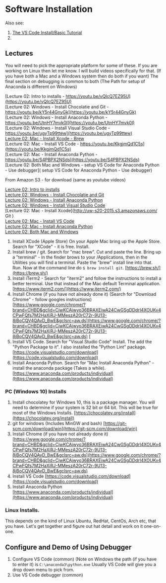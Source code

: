 # Software Installation

Also see:

1. [The VS Code Install/Basic Tutorial ]([200~https://code.visualstudio.com/docs/python/python-tutorial)<br>
2. 


## Lectures

You will need to pick the appropriate platform for some of these.  If you are working on Linux then let me
know.  I will build videos specifically for that.  (If you have both a Mac and a Windows system then do both if you want)
The final section on debugging is common to both (The Path for setup of Anaconda is different on Windows)


[Lecture 02: Intro to installs - https://youtu.be/vQIcQ7EZ95U](https://youtu.be/vQIcQ7EZ95U)<br>
[Lecture 02: Windows - Install Chocolatie and Git - https://youtu.be/kY5r44GnyGk](https://youtu.be/kY5r44GnyGk)<br>
[Lecture 02: Windows - Install Anaconda Python - https://youtu.be/UtnHY7mvk0I](https://youtu.be/UtnHY7mvk0I)<br>
[Lecture 02: Windows - Install Visual Studio Code - https://youtu.be/ugyTp99ttew](https://youtu.be/ugyTp99ttew)<br>
[Lecture 02: Mac - Install Xcode -  Brew]( Brew)<br>
[Lecture 02: Mac - Install VS Code - https://youtu.be/KkgjmQd1C5s](https://youtu.be/KkgjmQd1C5s)<br>
[Lecture 02: Mac - Install Anaconda Python - https://youtu.be/S4PBPX2NSds](https://youtu.be/S4PBPX2NSds)<br>
[Lecture 02: Both Mac and Windows -  setup VS Code for Anaconda Python - Use debugger]( setup VS Code for Anaconda Python - Use debugger)<br>

From Amazon S3 - for download (same as youtube videos)

[Lecture 02: Intro to installs](http://uw-s20-2015.s3.amazonaws.com/L-02-Intro-Installs.mp4)<br>
[Lecture 02: Windows - Install Chocolatie and Git](http://uw-s20-2015.s3.amazonaws.com/L-02-Chocolatie-and-Git-Windows.mp4)<br>
[Lecture 02: Windows - Install Anaconda Python](http://uw-s20-2015.s3.amazonaws.com/L-02-Install-Anaconda-Windows10-1280x720.mp4)<br>
[Lecture 02: Windows - Install Visual Studio Code](http://uw-s20-2015.s3.amazonaws.com/L-02-Install-VSCode-Windows-1270x720.mp4)<br>
[Lecture 02: Mac - Install Xcode](http://uw-s20-2015.s3.amazonaws.com/ Git )<br>
[Lecture 02: Mac - Install VS Code](http://uw-s20-2015.s3.amazonaws.com/L-02-Install-Visual-Studio-on-Mac-1280x720.mp4)<br>
[Lecture 02: Mac - Install Anaconda Python](http://uw-s20-2015.s3.amazonaws.com/L-02-Install-Anaconda-Mac-v2.mp4)<br>
[Lecture 02: Both Mac and Windows](http://uw-s20-2015.s3.amazonaws.com/https://youtu.be/WXqHbXaxYFI)<br>

1. Install XCode (Apple Store)  On your Apple Mac bring up the Apple Store.  Search for "XCode" - it is free. Install.
2. Install brew / git.  Search for "mac brew".  Cut and paste the line.  Bring up a "terminal" - In the finder brows to your /Applications, then in the Utilities you will find a terminal.  Paste the "brew" install line into that.  Run.   Now at the command line do `$ brew install git`. [https://brew.sh/](https://brew.sh/)
3. Install iTerm2 - Search for "iterm2" and follow the instructions to install a better terminal.  Use that instead of the Mac default Terminal application.  [https://www.iterm2.com/](https://www.iterm2.com/)
3. Install Chrome (if you have not already done it)  (Search for "Download Chrome" - follow googles instructions) [https://www.google.com/chrome/?brand=CHBD&gclid=CjwKCAjwyo36BRAXEiwA24CwGSgDDdrI4XOUKv4CPwFQfs7M2HaXiRJ-MMeszA20rC72r-9U13-8jBoCQV4QAvD_BwE&gclsrc=aw.ds](https://www.google.com/chrome/?brand=CHBD&gclid=CjwKCAjwyo36BRAXEiwA24CwGSgDDdrI4XOUKv4CPwFQfs7M2HaXiRJ-MMeszA20rC72r-9U13-8jBoCQV4QAvD_BwE&gclsrc=aw.ds)
[
4. Install VS Code. Search for "Visual Studio Code" Install.  The add the "Python Package to it".  I also installed the "Python Lint" package.  [https://code.visualstudio.com/download](https://code.visualstudio.com/download)
5. Install Anaconda Python.  Search for  "Mac Install Anaconda Python" - install the anaconda package (Takes a while).  [https://www.anaconda.com/products/individual](https://www.anaconda.com/products/individual)

### PC (Windows 10) Installs

1. Install chocolatey for Windows 10, this is a package manager.  You will need to determine if your system is 32 bit or 64 bit.  This will be true for most of the Windows Installs. [https://chocolatey.org/install](https://chocolatey.org/install)
3. git for windows (Includes MinGW and bash) [https://git-scm.com/download/win](https://git-scm.com/download/win)
4. Install Chrome (if you have not already done it) [https://www.google.com/chrome/?brand=CHBD&gclid=CjwKCAjwyo36BRAXEiwA24CwGSgDDdrI4XOUKv4CPwFQfs7M2HaXiRJ-MMeszA20rC72r-9U13-8jBoCQV4QAvD_BwE&gclsrc=aw.ds](https://www.google.com/chrome/?brand=CHBD&gclid=CjwKCAjwyo36BRAXEiwA24CwGSgDDdrI4XOUKv4CPwFQfs7M2HaXiRJ-MMeszA20rC72r-9U13-8jBoCQV4QAvD_BwE&gclsrc=aw.ds)
5. Install VS Code [https://code.visualstudio.com/download](https://code.visualstudio.com/download)
6. Install Anaconda Python  [https://www.anaconda.com/products/individual](https://www.anaconda.com/products/individual)

### Linux Installs.

This depends on the kind of Linux Ubuntu, RedHat, CentOs, Arch etc, that you have.  Let's get together and figure out hat detail and work on it one-on-one.

## Configure and Demo of Using Debugger

1. Configure VS Code (common) (Note on Windows the path (if you have to enter it) is `C:\anaconda3\python.exe`  Usually VS Code will give you a drop down menu to pick from.
2. Use VS Code debugger (common)


